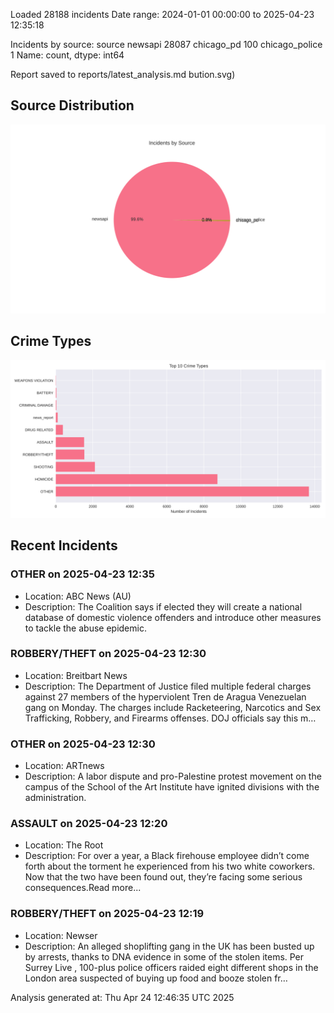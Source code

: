 
Loaded 28188 incidents
Date range: 2024-01-01 00:00:00 to 2025-04-23 12:35:18

Incidents by source:
source
newsapi           28087
chicago_pd          100
chicago_police        1
Name: count, dtype: int64

Report saved to reports/latest_analysis.md
bution.svg)

## Source Distribution
![Source Distribution](images/source_distribution.svg)

## Crime Types
![Crime Types](images/crime_types.svg)

## Recent Incidents

### OTHER on 2025-04-23 12:35
- Location: ABC News (AU)
- Description: The Coalition says if elected they will create a national database of domestic violence offenders and introduce other measures to tackle the abuse epidemic.


### ROBBERY/THEFT on 2025-04-23 12:30
- Location: Breitbart News
- Description: The Department of Justice filed multiple federal charges against 27 members of the hyperviolent Tren de Aragua Venezuelan gang on Monday. The charges include Racketeering, Narcotics and Sex Trafficking, Robbery, and Firearms offenses. DOJ officials say this m…


### OTHER on 2025-04-23 12:30
- Location: ARTnews
- Description: A labor dispute and pro-Palestine protest movement on the campus of the School of the Art Institute have ignited divisions with the administration.


### ASSAULT on 2025-04-23 12:20
- Location: The Root
- Description: For over a year, a Black firehouse employee didn’t come forth about the torment he experienced from his two white coworkers. Now that the two have been found out, they’re facing some serious consequences.Read more...


### ROBBERY/THEFT on 2025-04-23 12:19
- Location: Newser
- Description: An alleged shoplifting gang in the UK has been busted up by arrests, thanks to DNA evidence in some of the stolen items. Per Surrey Live , 100-plus police officers raided eight different shops in the London area suspected of buying up food and booze stolen fr…

Analysis generated at: Thu Apr 24 12:46:35 UTC 2025
